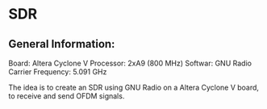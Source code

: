 # SDR

## General Information:

Board: Altera Cyclone V
Processor: 2xA9 (800 MHz)
Softwar: GNU Radio
Carrier Frequency: 5.091 GHz

The idea is to create an SDR using GNU Radio on a Altera Cyclone V board, to receive and send OFDM signals. 
